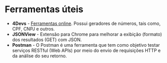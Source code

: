 <h1>Ferramentas úteis </h1>
<p>
<ul>
  <li><b>4Devs</b> - <a href="https://www.4devs.com.br/gerador_de_cnpj">Ferramentas online</a>. Possui geradores de números, tais como, CPF, CNPJ e outros. </li>
  <li><b>JSONView</b> - Extensão para Chrome para melhorar a exibição (formato) dos resultados (GET) com JSON.</li> 
  <li><b>Postman</b> - O Postman é uma ferramenta que tem como objetivo testar serviços RESTful (Web APIs) por meio do envio de requisições HTTP e da análise do seu retorno.</li>
</ul>
</p>
